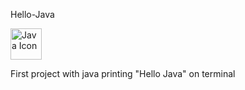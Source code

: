 <div>
  <p> Hello-Java </p>
  <a href="https://skillicons.dev">
    <img src="https://skillicons.dev/icons?i=java" alt="Java Icon" width="50" height="50" />
  </a>
</div>



First project with java printing "Hello Java" on terminal
